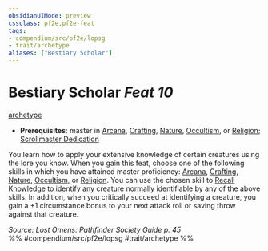 ```yaml
---
obsidianUIMode: preview
cssclass: pf2e,pf2e-feat
tags:
- compendium/src/pf2e/lopsg
- trait/archetype
aliases: ["Bestiary Scholar"]
---
```

# Bestiary Scholar  *Feat 10*  
[archetype](rules/traits/archetype.md)  

- **Prerequisites**: master in [Arcana](compendium/skills.md#Arcana), [Crafting](compendium/skills.md#Crafting), [Nature](compendium/skills.md#Nature), [Occultism](compendium/skills.md#Occultism), or [Religion](compendium/skills.md#Religion); [Scrollmaster Dedication](compendium/feats/scrollmaster-dedication-locg.md)

You learn how to apply your extensive knowledge of certain creatures using the lore you know. When you gain this feat, choose one of the following skills in which you have attained master proficiency: [Arcana](compendium/skills.md#Arcana), [Crafting](compendium/skills.md#Crafting), [Nature](compendium/skills.md#Nature), [Occultism](compendium/skills.md#Occultism), or [Religion](compendium/skills.md#Religion). You can use the chosen skill to [Recall Knowledge](rules/actions/recall-knowledge.md) to identify any creature normally identifiable by any of the above skills. In addition, when you critically succeed at identifying a creature, you gain a +1 circumstance bonus to your next attack roll or saving throw against that creature.

*Source: Lost Omens: Pathfinder Society Guide p. 45*  
%% #compendium/src/pf2e/lopsg #trait/archetype %%
